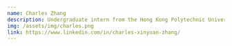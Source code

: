 ```yaml
---
name: Charles Zhang
description: Undergraduate intern from the Hong Kong Polytechnic University
img: /assets/img/charles.png
link: https://www.linkedin.com/in/charles-xinyuan-zhang/
---
```

